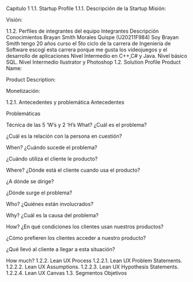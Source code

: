 Capitulo 1
1.1. Startup Profile
1.1.1. Descripción de la Startup
Misión:

Visión:

1.1.2. Perfiles de integrantes del equipo
Integrantes	Descripción	Conocimientos
Brayan Smith Morales Quispe (U20211F984)	Soy Brayan Smith tengo 20 años curso el 5to ciclo de la carrera de Ingeniería de Software escogí esta carrera porque me gusta los videojuegos y el desarrollo de aplicaciones	Nivel Intermedio en C++,C# y Java. Nivel básico SQL. Nivel Intermedio Ilustrator y Photoshop
1.2. Solution Profile
Product Name:

Product Description:

Monetización:

1.2.1. Antecedentes y problemática
Antecedentes

Problemáticas

Técnica de las 5 ‘W’s y 2 ‘H’s
What?
¿Cuál es el problema?

¿Cuál es la relación con la persona en cuestión?

When?
¿Cuándo sucede el problema?

¿Cuándo utiliza el cliente le producto?

Where?
¿Dónde está el cliente cuando usa el producto?

¿A dónde se dirige?

¿Dónde surge el problema?

Who?
¿Quiénes están involucrados?

Why?
¿Cuál es la causa del problema?

How?
¿En qué condiciones los clientes usan nuestros productos?

¿Cómo prefieren los clientes acceder a nuestro producto?

¿Qué llevó al cliente a llegar a esta situación?

How much?
1.2.2. Lean UX Process
1.2.2.1. Lean UX Problem Statements.
1.2.2.2. Lean UX Assumptions.
1.2.2.3. Lean UX Hypothesis Statements.
1.2.2.4. Lean UX Canvas
1.3. Segmentos Objetivos